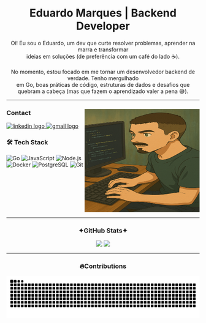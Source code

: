 <h1 align="center">Eduardo Marques | Backend Developer</h1>

<p align="center">
  Oi! Eu sou o Eduardo, um dev que curte resolver problemas, aprender na marra e transformar <br>
  ideias em soluções (de preferência com um café do lado ☕).<br><br>
  No momento, estou focado em me tornar um desenvolvedor backend de verdade. Tenho mergulhado <br>
  em Go, boas práticas de código, estruturas de dados e desafios que quebram a cabeça (mas que fazem o aprendizado valer a pena 😅).
</p>

---

<div align="left">
  <img align="right" height="270" width="300" src="/assets/my-photo.png" alt="Coding Meme"/>

  ### Contact
  <a href="https://www.linkedin.com/in/eduardo-marques-negalho/" target="_blank">
   <img src="https://raw.githubusercontent.com/maurodesouza/profile-readme-generator/master/src/assets/icons/social/linkedin/default.svg" width="52" height="40" alt="linkedin logo"  />
  </a>
  <a href="mailto:eduardomar1703@gmail.com" target="_blank">
   <img src="https://raw.githubusercontent.com/maurodesouza/profile-readme-generator/master/src/assets/icons/social/gmail/default.svg" width="52" height="40" alt="gmail logo"  />
  </a>


  ### 🛠️ Tech Stack  
  <img src="https://cdn.jsdelivr.net/gh/devicons/devicon/icons/go/go-original.svg" height="40" alt="Go" />
  <img src="https://cdn.jsdelivr.net/gh/devicons/devicon/icons/javascript/javascript-original.svg" height="40" alt="JavaScript" />
  <img src="https://cdn.jsdelivr.net/gh/devicons/devicon/icons/nodejs/nodejs-original.svg" height="40" alt="Node.js" />
  <img src="https://cdn.jsdelivr.net/gh/devicons/devicon/icons/docker/docker-original.svg" height="40" alt="Docker" />
  <img src="https://cdn.jsdelivr.net/gh/devicons/devicon/icons/postgresql/postgresql-original.svg" height="40" alt="PostgreSQL" />
  <img src="https://cdn.jsdelivr.net/gh/devicons/devicon/icons/git/git-original.svg" height="40" alt="Git" />

</div>


<br clear="right" />

---


<div align="center">
  <h3 align="center">✦GitHub Stats✦</h3>
  <img src="https://github-readme-stats.vercel.app/api?username=EduardoMark&show_icons=true&theme=github_dark&hide_border=true&count_private=true" height="150" />
  <img src="https://github-readme-stats.vercel.app/api/top-langs?username=EduardoMark&layout=compact&theme=github_dark&hide_border=true&langs_count=6" height="150" />
</div>

---

<h3 align="center">🔥Contributions</h3>
<div align="center">
  <picture>
    <source media="(prefers-color-scheme: dark)" srcset="https://raw.githubusercontent.com/EduardoMark/EduardoMark/output/github-contribution-grid-snake-dark.svg">
    <source media="(prefers-color-scheme: light)" srcset="https://raw.githubusercontent.com/EduardoMark/EduardoMark/output/github-contribution-grid-snake.svg">
    <img alt="snake animation" src="https://raw.githubusercontent.com/EduardoMark/EduardoMark/output/github-contribution-grid-snake.svg" />
  </picture>
</div>
